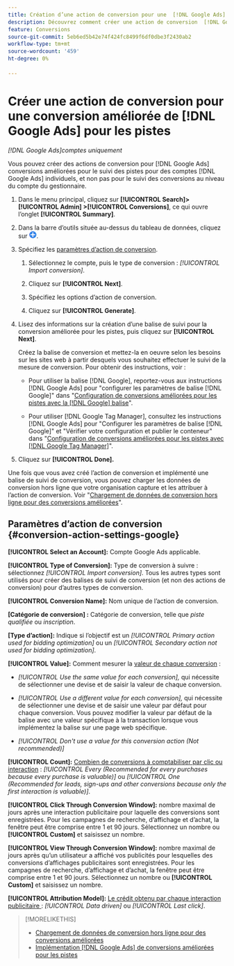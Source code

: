 ```yaml
---
title: Création d’une action de conversion pour une  [!DNL Google Ads] conversion améliorée pour les pistes
description: Découvrez comment créer une action de conversion  [!DNL Google Ads] pour une conversion améliorée pour les pistes.
feature: Conversions
source-git-commit: 5eb6ed5b42e74f424fc8499f6df0dbe3f2430ab2
workflow-type: tm+mt
source-wordcount: '459'
ht-degree: 0%

---
```


# Créer une action de conversion pour une conversion améliorée de [!DNL Google Ads] pour les pistes

*[!DNL Google Ads]comptes uniquement*

Vous pouvez créer des actions de conversion pour [!DNL Google Ads] conversions améliorées pour le suivi des pistes pour des comptes [!DNL Google Ads] individuels, et non pas pour le suivi des conversions au niveau du compte du gestionnaire.

1. Dans le menu principal, cliquez sur **[!UICONTROL Search]> [!UICONTROL Admin] >[!UICONTROL Conversions]**, ce qui ouvre l’onglet **[!UICONTROL Summary]**.

1. Dans la barre d’outils située au-dessus du tableau de données, cliquez sur ![Créer](/help/search-social-commerce/assets/add.png "Créer").

1. Spécifiez les [paramètres d’action de conversion](#conversion-action-settings-google).

   1. Sélectionnez le compte, puis le type de conversion : *[!UICONTROL Import conversion]*.

   1. Cliquez sur **[!UICONTROL Next]**.

   1. Spécifiez les options d’action de conversion.

   1. Cliquez sur **[!UICONTROL Generate]**.

1. Lisez des informations sur la création d’une balise de suivi pour la conversion améliorée pour les pistes, puis cliquez sur **[!UICONTROL Next]**.

   Créez la balise de conversion et mettez-la en oeuvre selon les besoins sur les sites web à partir desquels vous souhaitez effectuer le suivi de la mesure de conversion. Pour obtenir des instructions, voir :

   * Pour utiliser la balise [!DNL Google], reportez-vous aux instructions [!DNL Google Ads] pour &quot;configurer les paramètres de balise [!DNL Google]&quot; dans &quot;[Configuration de conversions améliorées pour les pistes avec la  [!DNL Google] balise](https://support.google.com/google-ads/answer/11347292)&quot;.

   * Pour utiliser [!DNL Google Tag Manager], consultez les instructions [!DNL Google Ads] pour &quot;Configurer les paramètres de balise [!DNL Google]&quot; et &quot;Vérifier votre configuration et publier le conteneur&quot; dans &quot;[Configuration de conversions améliorées pour les pistes avec [!DNL Google Tag Manager]](https://support.google.com/google-ads/answer/11021502?#configure)&quot;.

1. Cliquez sur **[!UICONTROL Done].**

Une fois que vous avez créé l’action de conversion et implémenté une balise de suivi de conversion, vous pouvez charger les données de conversion hors ligne que votre organisation capture et les attribuer à l’action de conversion. Voir &quot;[Chargement de données de conversion hors ligne pour des conversions améliorées](/help/search-social-commerce/admin/conversion-metrics/upload-data-offline-conversions.md)&quot;.

## Paramètres d’action de conversion {#conversion-action-settings-google}

**[!UICONTROL Select an Account]:** Compte Google Ads applicable.

**[!UICONTROL Type of Conversion]:** Type de conversion à suivre : sélectionnez *[!UICONTROL Import conversion]*. Tous les autres types sont utilisés pour créer des balises de suivi de conversion (et non des actions de conversion) pour d’autres types de conversion.

**[!UICONTROL Conversion Name]:** Nom unique de l’action de conversion.

**\[Catégorie de conversion\] :** Catégorie de conversion, telle que *piste qualifiée* ou *inscription*.

**\[Type d’action\]:** Indique si l’objectif est un *[!UICONTROL Primary action used for bidding optimization]* ou un *[!UICONTROL Secondary action not used for bidding optimization]*.

**[!UICONTROL Value]:** Comment mesurer la [valeur de chaque conversion](https://support.google.com/google-ads/answer/13064207) :

* *[!UICONTROL Use the same value for each conversion],* qui nécessite de sélectionner une devise et de saisir la valeur de chaque conversion.

* *[!UICONTROL Use a different value for each conversion],* qui nécessite de sélectionner une devise et de saisir une valeur par défaut pour chaque conversion. Vous pouvez modifier la valeur par défaut de la balise avec une valeur spécifique à la transaction lorsque vous implémentez la balise sur une page web spécifique.

* *[!UICONTROL Don't use a value for this conversion action (Not recommended)]*

**[!UICONTROL Count]:** [Combien de conversions à comptabiliser par clic ou interaction](https://support.google.com/google-ads/answer/3438531) : *[!UICONTROL Every (Recommended for every purchases because every purchase is valuable)]* ou *[!UICONTROL One (Recommended for leads, sign-ups and other conversions because only the first interaction is valuable)]*.

**[!UICONTROL Click Through Conversion Window]:** nombre maximal de jours après une interaction publicitaire pour laquelle des conversions sont enregistrées. Pour les campagnes de recherche, d’affichage et d’achat, la fenêtre peut être comprise entre 1 et 90 jours. Sélectionnez un nombre ou **[!UICONTROL Custom]** et saisissez un nombre.

**[!UICONTROL View Through Conversion Window]:** nombre maximal de jours après qu’un utilisateur a affiché vos publicités pour lesquelles des conversions d’affichages publicitaires sont enregistrées. Pour les campagnes de recherche, d’affichage et d’achat, la fenêtre peut être comprise entre 1 et 90 jours. Sélectionnez un nombre ou **[!UICONTROL Custom]** et saisissez un nombre.

**[!UICONTROL Attribution Model]:** [Le crédit obtenu par chaque interaction publicitaire ](https://support.google.com/google-ads/answer/6259715?sjid=8211249329930775138) : *[!UICONTROL Data driven]* ou *[!UICONTROL Last click]*.

>[!MORELIKETHIS]
>
>* [Chargement de données de conversion hors ligne pour des conversions améliorées](/help/search-social-commerce/admin/conversion-metrics/upload-data-offline-conversions.md)
>* [Implémentation [!DNL Google Ads] de conversions améliorées pour les pistes](/help/search-social-commerce/campaign-management/special-workflows/google-enhanced-conversions-leads.md)
